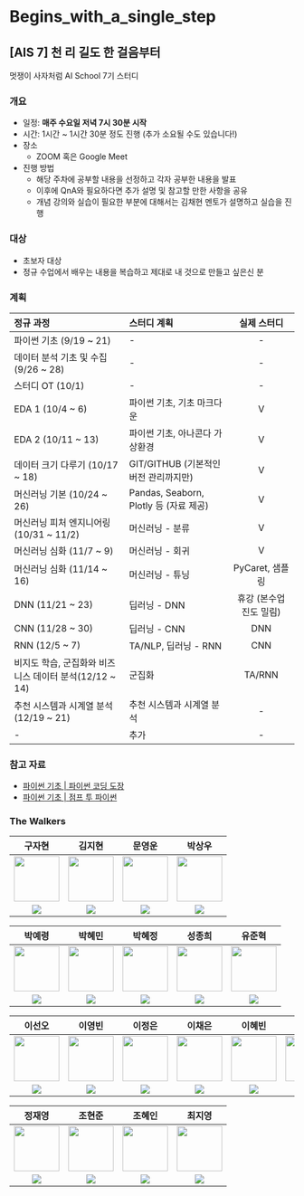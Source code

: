 # Begins_with_a_single_step
## [AIS 7] 천 리 길도 한 걸음부터
멋쟁이 사자처럼 AI School 7기 스터디  

### 개요
- 일정: **매주 수요일 저녁 7시 30분 시작**
- 시간: 1시간 ~ 1시간 30분 정도 진행 (추가 소요될 수도 있습니다!)
- 장소
    - ZOOM 혹은 Google Meet
- 진행 방법
    - 해당 주차에 공부할 내용을 선정하고 각자 공부한 내용을 발표
    - 이후에 QnA와 필요하다면 추가 설명 및 참고할 만한 사항을 공유
    - 개념 강의와 실습이 필요한 부분에 대해서는 김채현 멘토가 설명하고 실습을 진행

### 대상
- 초보자 대상
- 정규 수업에서 배우는 내용을 복습하고 제대로 내 것으로 만들고 싶은신 분

### 계획
| 정규 과정 | 스터디 계획 | 실제 스터디 |
| :--- | :--- | :---: |
| 파이썬 기초 (9/19 ~ 21) | - | - |
| 데이터 분석 기초 및 수집 (9/26 ~ 28) | - | - |
| 스터디 OT (10/1) | - | - |
| EDA 1 (10/4 ~ 6) | 파이썬 기초, 기초 마크다운 | V |
| EDA 2 (10/11 ~ 13) | 파이썬 기초, 아나콘다 가상환경 | V |
| 데이터 크기 다루기 (10/17 ~ 18) | GIT/GITHUB (기본적인 버전 관리까지만) | V |
| 머신러닝 기본 (10/24 ~ 26) | Pandas, Seaborn, Plotly 등 (자료 제공) | V |
| 머신러닝 피처 엔지니어링 (10/31 ~ 11/2) | 머신러닝 - 분류 | V |
| 머신러닝 심화 (11/7 ~ 9) | 머신러닝 - 회귀 | V |
| 머신러닝 심화 (11/14 ~ 16) | 머신러닝 - 튜닝 | PyCaret, 샘플링 |
| DNN (11/21 ~ 23) | 딥러닝 - DNN | 휴강 (본수업 진도 밀림) |
| CNN (11/28 ~ 30) | 딥러닝 - CNN | DNN |
| RNN (12/5 ~ 7) | TA/NLP, 딥러닝 - RNN | CNN |
| 비지도 학습, 군집화와 비즈니스 데이터 분석(12/12 ~ 14) | 군집화 | TA/RNN |
| 추천 시스템과 시계열 분석 (12/19 ~ 21) | 추천 시스템과 시계열 분석 | - |
| - | 추가 | - |

### 참고 자료
- [파이썬 기초 | 파이썬 코딩 도장](https://dojang.io/course/view.php?id=7)
- [파이썬 기초 | 점프 투 파이썬](https://wikidocs.net/book/1)

### The Walkers
| 구자현 | 김지현 | 문영운 | 박상우 |
| :---: | :---: | :---: | :---: |
| <img src='https://avatars.githubusercontent.com/u/87001749?v=4' height=80 width=80></img> | <img src='https://avatars.githubusercontent.com/u/102247923?v=4' height=80 width=80></img> | <img src='https://avatars.githubusercontent.com/u/116019563?v=4' height=80 width=80></img> | <img src='https://avatars.githubusercontent.com/u/99530946?v=4' height=80 width=80></img> |
| <a href="https://github.com/wumusill"><img src="https://img.shields.io/badge/GitHub-181717?style=flat&logo=github&logoColor=FFFFFF&"/> | <a href="https://github.com/smearth"><img src="https://img.shields.io/badge/GitHub-181717?style=flat&logo=github&logoColor=FFFFFF&"/> | <a href="https://github.com/YeonGun0"><img src="https://img.shields.io/badge/GitHub-181717?style=flat&logo=github&logoColor=FFFFFF&"/> | <a href="https://github.com/holicsholics"><img src="https://img.shields.io/badge/GitHub-181717?style=flat&logo=github&logoColor=FFFFFF&"/> |



|박예령 | 박혜민 | 박혜정 | 성종희 | 유준혁 |
| :---: | :---: | :---: | :---: | :---: |
| <img src='https://avatars.githubusercontent.com/u/112061592?v=4' height=80 width=80></img> | <img src='https://avatars.githubusercontent.com/u/115875669?v=4' height=80 width=80></img> | <img src='https://avatars.githubusercontent.com/u/115684898?v=4' height=80 width=80></img> | <img src='https://avatars.githubusercontent.com/u/75656845?v=4' height=80 width=80></img> | <img src='https://avatars.githubusercontent.com/u/115910833?v=4' height=80 width=80></img> |
| <a href="https://github.com/hi-Heidi"><img src="https://img.shields.io/badge/GitHub-181717?style=flat&logo=github&logoColor=FFFFFF&"/> | <a href="https://github.com/aimaimee/"><img src="https://img.shields.io/badge/GitHub-181717?style=flat&logo=github&logoColor=FFFFFF&"/> | <a href="https://github.com/KellyHyeJungPark"><img src="https://img.shields.io/badge/GitHub-181717?style=flat&logo=github&logoColor=FFFFFF&"/> | <a href="https://github.com/jhsung0607"><img src="https://img.shields.io/badge/GitHub-181717?style=flat&logo=github&logoColor=FFFFFF&"/> | <a href="https://github.com/junstar21/"><img src="https://img.shields.io/badge/GitHub-181717?style=flat&logo=github&logoColor=FFFFFF&"/> |



| 이선오| 이영빈 | 이정은 | 이채은 | 이혜빈 | 정수윤 |
| :---: | :---: | :---: | :---: | :---: | :---: |
| <img src='https://avatars.githubusercontent.com/u/115915544?v=4' height=80 width=80></img> | <img src='https://avatars.githubusercontent.com/u/115921625?v=4' height=80 width=80></img> | <img src='https://avatars.githubusercontent.com/u/78216102?v=4' height=80 width=80></img> | <img src='https://avatars.githubusercontent.com/u/89587848?v=4' height=80 width=80></img> | <img src='https://avatars.githubusercontent.com/u/115577097?v=4' height=80 width=80></img> | <img src='https://avatars.githubusercontent.com/u/115914215?v=4' height=80 width=80></img> |
| <a href="https://github.com/seonseono"><img src="https://img.shields.io/badge/GitHub-181717?style=flat&logo=github&logoColor=FFFFFF&"/> | <a href="https://github.com/Y0ungbinLEE"><img src="https://img.shields.io/badge/GitHub-181717?style=flat&logo=github&logoColor=FFFFFF&"/> | <a href="https://github.com/LJEDD2"><img src="https://img.shields.io/badge/GitHub-181717?style=flat&logo=github&logoColor=FFFFFF&"/> | <a href="https://github.com/BnBear123"><img src="https://img.shields.io/badge/GitHub-181717?style=flat&logo=github&logoColor=FFFFFF&"/> | <a href="https://github.com/dkssudgb"><img src="https://img.shields.io/badge/GitHub-181717?style=flat&logo=github&logoColor=FFFFFF&"/> | <a href="https://github.com/jeongsooyoon"><img src="https://img.shields.io/badge/GitHub-181717?style=flat&logo=github&logoColor=FFFFFF&"/> |



| 정재영 | 조현준 | 조혜인 | 최지영 |
| :---: | :---: | :---: | :---: |
| <img src='https://avatars.githubusercontent.com/u/114332270?v=4' height=80 width=80></img> | <img src='https://avatars.githubusercontent.com/u/115917627?v=4' height=80 width=80></img> | <img src='https://avatars.githubusercontent.com/u/38906574?v=4' height=80 width=80></img> | <img src='https://avatars.githubusercontent.com/u/16111381?v=4' height=80 width=80></img> |
| <a href="https://github.com/j-jae0"><img src="https://img.shields.io/badge/GitHub-181717?style=flat&logo=github&logoColor=FFFFFF&"/> | <a href="https://github.com/chohj118"><img src="https://img.shields.io/badge/GitHub-181717?style=flat&logo=github&logoColor=FFFFFF&"/> | <a href="https://github.com/HyenC"><img src="https://img.shields.io/badge/GitHub-181717?style=flat&logo=github&logoColor=FFFFFF&"/> | <a href="https://github.com/JiYoungGoGo"><img src="https://img.shields.io/badge/GitHub-181717?style=flat&logo=github&logoColor=FFFFFF&"/> |